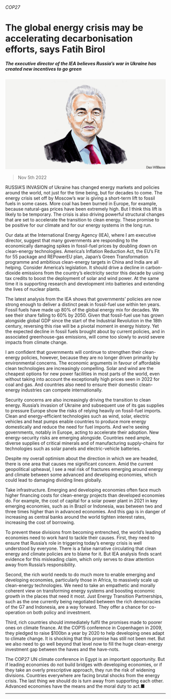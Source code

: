 ###### COP27

# The global energy crisis may be accelerating decarbonisation efforts, says Fatih Birol 

##### The executive director of the IEA believes Russia’s war in Ukraine has created new incentives to go green 

![image](images/20221105_BID004.jpg) 

> Nov 5th 2022 

RUSSIA’S INVASION of Ukraine has changed energy markets and policies around the world, not just for the time being, but for decades to come. The energy crisis set off by Moscow’s war is giving a short-term lift to fossil fuels in some cases. More coal has been burned in Europe, for example, because natural-gas prices have been extremely high. But I think this lift is likely to be temporary. The crisis is also driving powerful structural changes that are set to accelerate the transition to clean energy. These promise to be positive for our climate and for our energy systems in the long run.

Our data at the International Energy Agency (IEA), where I am executive director, suggest that many governments are responding to the economically damaging spikes in fossil-fuel prices by doubling down on clean-energy technologies. America’s Inflation Reduction Act, the EU’s Fit for 55 package and REPowerEU plan, Japan’s Green Transformation programme and ambitious clean-energy targets in China and India are all helping. Consider America’s legislation. It should drive a decline in carbon-dioxide emissions from the country’s electricity sector this decade by using tax credits to boost the deployment of solar and wind power. At the same time it is supporting research and development into batteries and extending the lives of nuclear plants.

The latest analysis from the IEA shows that governments’ policies are now strong enough to deliver a distinct peak in fossil-fuel use within ten years. Fossil fuels have made up 80% of the global energy mix for decades. We see their share falling to 60% by 2050. Given that fossil-fuel use has grown alongside global GDP since the start of the Industrial Revolution in the 18th century, reversing this rise will be a pivotal moment in energy history. Yet the expected decline in fossil fuels brought about by current policies, and in associated greenhouse-gas emissions, will come too slowly to avoid severe impacts from climate change.

I am confident that governments will continue to strengthen their clean-energy policies, however, because they are no longer driven primarily by environmental concerns. The economic arguments in favour of affordable clean technologies are increasingly compelling. Solar and wind are the cheapest options for new power facilities in most parts of the world, even without taking into account the exceptionally high prices seen in 2022 for coal and gas. And countries also need to ensure their domestic clean-energy industries can compete internationally.

Security concerns are also increasingly driving the transition to clean energy. Russia’s invasion of Ukraine and subsequent use of its gas supplies to pressure Europe show the risks of relying heavily on fossil-fuel imports. Clean and energy-efficient technologies such as wind, solar, electric vehicles and heat pumps enable countries to produce more energy domestically and reduce the need for fuel imports. And we’re seeing governments, notably in Europe, acting to accelerate their adoption. New energy-security risks are emerging alongside. Countries need ample, diverse supplies of critical minerals and of manufacturing supply-chains for technologies such as solar panels and electric-vehicle batteries. 

Despite my overall optimism about the direction in which we are headed, there is one area that causes me significant concern. Amid the current geopolitical upheaval, I see a real risk of fractures emerging around energy and climate between some advanced and developing economies, which could lead to damaging dividing lines globally. 

Take infrastructure. Emerging and developing economies often face much higher financing costs for clean-energy projects than developed economies do. For example, the cost of capital for a solar power plant in 2021 in key emerging economies, such as in Brazil or Indonesia, was between two and three times higher than in advanced economies. And this gap is in danger of increasing as central banks around the world tighten interest rates, increasing the cost of borrowing. 

To prevent these divisions from becoming entrenched, the world’s leading economies need to work hard to tackle their causes. First, they need to ensure that Russia’s role in triggering today’s energy crisis is well understood by everyone. There is a false narrative circulating that clean energy and climate policies are to blame for it. But IEA analysis finds scant evidence for this misleading claim, which only serves to draw attention away from Russia’s responsibility.

Second, the rich world needs to do much more to enable emerging and developing economies, particularly those in Africa, to massively scale up clean-energy technologies. We need to take an empathetic and morally coherent view on transforming energy systems and boosting economic growth in the places that need it most. Just Energy Transition Partnerships, such as the one currently being negotiated between the rich democracies of the G7 and Indonesia, are a way forward. They offer a chance for co-operation on both policy and investment. 

Third, rich countries should immediately fulfil the promises made to poorer ones on climate finance. At the COP15 conference in Copenhagen in 2009, they pledged to raise $100bn a year by 2020 to help developing ones adapt to climate change. It is shocking that this promise has still not been met. But we also need to go well beyond that level now to fill the huge clean-energy investment gap between the haves and the have-nots. 

The COP27 UN climate conference in Egypt is an important opportunity. But if leading economies do not build bridges with developing economies, or if they take an overly prescriptive approach, they run the risk of widening divisions. Countries everywhere are facing brutal shocks from the energy crisis. The last thing we should do is turn away from supporting each other. Advanced economies have the means and the moral duty to act.■

_______________


